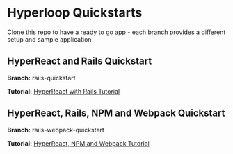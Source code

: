 # Hyperloop Quickstarts
Clone this repo to have a ready to go app - each branch provides a different setup and sample application

## HyperReact and Rails Quickstart

**Branch:** rails-quickstart

**Tutorial:** [HyperReact with Rails Tutorial](http://ruby-hyperloop.io/tutorials/hyperreact_with_rails/)

## HyperReact, Rails, NPM and Webpack Quickstart

**Branch:** rails-webpack-quickstart

**Tutorial:** [HyperReact, NPM and Webpack Tutorial](http://ruby-hyperloop.io/tutorials/hyperreact_with_webpack/)
